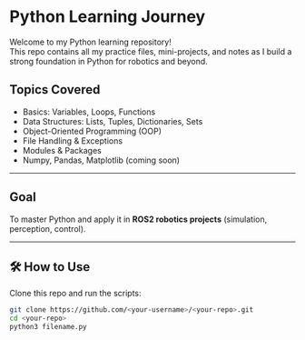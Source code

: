 #  Python Learning Journey  

Welcome to my Python learning repository!   
This repo contains all my practice files, mini-projects, and notes as I build a strong foundation in Python for robotics and beyond.  



## Topics Covered  
-  Basics: Variables, Loops, Functions  
-  Data Structures: Lists, Tuples, Dictionaries, Sets  
-  Object-Oriented Programming (OOP)  
-  File Handling & Exceptions  
-  Modules & Packages  
-  Numpy, Pandas, Matplotlib (coming soon)  

---

##  Goal  
To master Python and apply it in **ROS2 robotics projects** (simulation, perception, control).  

---

## 🛠 How to Use  
Clone this repo and run the scripts:  
```bash
git clone https://github.com/<your-username>/<your-repo>.git
cd <your-repo>
python3 filename.py
